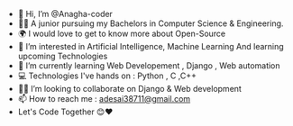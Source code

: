 - 👋 Hi, I’m @Anagha-coder 
- 👩‍🎓 A junior pursuing my Bachelors in Computer Science & Engineering.
- 🌍 I would love to get to know more about Open-Source
- 👀 I’m interested in Artificial Intelligence, Machine Learning And learning upcoming Technologies
- 🌱 I’m currently learning Web Developement , Django , Web automation
- 💻 Technologies I've hands on : Python , C ,C++
- 👩‍💻 I’m looking to collaborate on Django & Web development
- 📫 How to reach me : adesai38711@gmail.com
- Let's Code Together 😊❤

<!---
Anagha-coder/Anagha-coder is a ✨ special ✨ repository because its `README.md` (this file) appears on your GitHub profile.
You can click the Preview link to take a look at your changes.
--->
